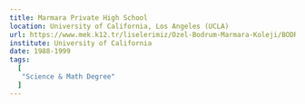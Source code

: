 ```yaml
---
title: Marmara Private High School
location: University of California, Los Angeles (UCLA)
url: https://www.mek.k12.tr/liselerimiz/Ozel-Bodrum-Marmara-Koleji/BODRUM-OZEL-MARMARA-KOLEJI/227/0/0
institute: University of California
date: 1988-1999
tags:
  [
   "Science & Math Degree"
  ]
---
```

